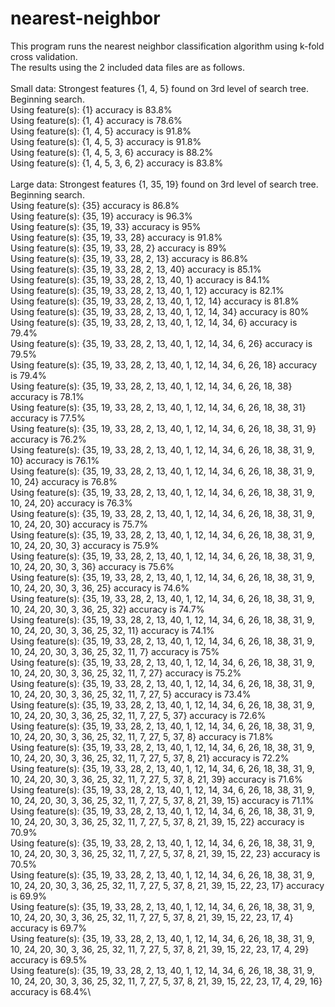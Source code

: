 # nearest-neighbor
This program runs the nearest neighbor classification algorithm using k-fold cross validation.\
The results using the 2 included data files are as follows.\
\
Small data: Strongest features {1, 4, 5} found on 3rd level of search tree.\
Beginning search.\
Using feature(s): {1} accuracy is 83.8%\
Using feature(s): {1, 4} accuracy is 78.6%\
Using feature(s): {1, 4, 5} accuracy is 91.8%\
Using feature(s): {1, 4, 5, 3} accuracy is 91.8%\
Using feature(s): {1, 4, 5, 3, 6} accuracy is 88.2%\
Using feature(s): {1, 4, 5, 3, 6, 2} accuracy is 83.8%\
\
Large data: Strongest features {1, 35, 19} found on 3rd level of search tree.\
Beginning search.\
Using feature(s): {35} accuracy is 86.8%\
Using feature(s): {35, 19} accuracy is 96.3%\
Using feature(s): {35, 19, 33} accuracy is 95%\
Using feature(s): {35, 19, 33, 28} accuracy is 91.8%\
Using feature(s): {35, 19, 33, 28, 2} accuracy is 89%\
Using feature(s): {35, 19, 33, 28, 2, 13} accuracy is 86.8%\
Using feature(s): {35, 19, 33, 28, 2, 13, 40} accuracy is 85.1%\
Using feature(s): {35, 19, 33, 28, 2, 13, 40, 1} accuracy is 84.1%\
Using feature(s): {35, 19, 33, 28, 2, 13, 40, 1, 12} accuracy is 82.1%\
Using feature(s): {35, 19, 33, 28, 2, 13, 40, 1, 12, 14} accuracy is 81.8%\
Using feature(s): {35, 19, 33, 28, 2, 13, 40, 1, 12, 14, 34} accuracy is 80%\
Using feature(s): {35, 19, 33, 28, 2, 13, 40, 1, 12, 14, 34, 6} accuracy is 79.4%\
Using feature(s): {35, 19, 33, 28, 2, 13, 40, 1, 12, 14, 34, 6, 26} accuracy is 79.5%\
Using feature(s): {35, 19, 33, 28, 2, 13, 40, 1, 12, 14, 34, 6, 26, 18} accuracy is 79.4%\
Using feature(s): {35, 19, 33, 28, 2, 13, 40, 1, 12, 14, 34, 6, 26, 18, 38} accuracy is 78.1%\
Using feature(s): {35, 19, 33, 28, 2, 13, 40, 1, 12, 14, 34, 6, 26, 18, 38, 31} accuracy is 77.5%\
Using feature(s): {35, 19, 33, 28, 2, 13, 40, 1, 12, 14, 34, 6, 26, 18, 38, 31, 9} accuracy is 76.2%\
Using feature(s): {35, 19, 33, 28, 2, 13, 40, 1, 12, 14, 34, 6, 26, 18, 38, 31, 9, 10} accuracy is 76.1%\
Using feature(s): {35, 19, 33, 28, 2, 13, 40, 1, 12, 14, 34, 6, 26, 18, 38, 31, 9, 10, 24} accuracy is 76.8%\
Using feature(s): {35, 19, 33, 28, 2, 13, 40, 1, 12, 14, 34, 6, 26, 18, 38, 31, 9, 10, 24, 20} accuracy is 76.3%\
Using feature(s): {35, 19, 33, 28, 2, 13, 40, 1, 12, 14, 34, 6, 26, 18, 38, 31, 9, 10, 24, 20, 30} accuracy is 75.7%\
Using feature(s): {35, 19, 33, 28, 2, 13, 40, 1, 12, 14, 34, 6, 26, 18, 38, 31, 9, 10, 24, 20, 30, 3} accuracy is 75.9%\
Using feature(s): {35, 19, 33, 28, 2, 13, 40, 1, 12, 14, 34, 6, 26, 18, 38, 31, 9, 10, 24, 20, 30, 3, 36} accuracy is 75.6%\
Using feature(s): {35, 19, 33, 28, 2, 13, 40, 1, 12, 14, 34, 6, 26, 18, 38, 31, 9, 10, 24, 20, 30, 3, 36, 25} accuracy is 74.6%\
Using feature(s): {35, 19, 33, 28, 2, 13, 40, 1, 12, 14, 34, 6, 26, 18, 38, 31, 9, 10, 24, 20, 30, 3, 36, 25, 32} accuracy is 74.7%\
Using feature(s): {35, 19, 33, 28, 2, 13, 40, 1, 12, 14, 34, 6, 26, 18, 38, 31, 9, 10, 24, 20, 30, 3, 36, 25, 32, 11} accuracy is 74.1%\
Using feature(s): {35, 19, 33, 28, 2, 13, 40, 1, 12, 14, 34, 6, 26, 18, 38, 31, 9, 10, 24, 20, 30, 3, 36, 25, 32, 11, 7} accuracy is 75%\
Using feature(s): {35, 19, 33, 28, 2, 13, 40, 1, 12, 14, 34, 6, 26, 18, 38, 31, 9, 10, 24, 20, 30, 3, 36, 25, 32, 11, 7, 27} accuracy is 75.2%\
Using feature(s): {35, 19, 33, 28, 2, 13, 40, 1, 12, 14, 34, 6, 26, 18, 38, 31, 9, 10, 24, 20, 30, 3, 36, 25, 32, 11, 7, 27, 5} accuracy is 73.4%\
Using feature(s): {35, 19, 33, 28, 2, 13, 40, 1, 12, 14, 34, 6, 26, 18, 38, 31, 9, 10, 24, 20, 30, 3, 36, 25, 32, 11, 7, 27, 5, 37} accuracy is 72.6%\
Using feature(s): {35, 19, 33, 28, 2, 13, 40, 1, 12, 14, 34, 6, 26, 18, 38, 31, 9, 10, 24, 20, 30, 3, 36, 25, 32, 11, 7, 27, 5, 37, 8} accuracy is 71.8%\
Using feature(s): {35, 19, 33, 28, 2, 13, 40, 1, 12, 14, 34, 6, 26, 18, 38, 31, 9, 10, 24, 20, 30, 3, 36, 25, 32, 11, 7, 27, 5, 37, 8, 21} accuracy is 72.2%\
Using feature(s): {35, 19, 33, 28, 2, 13, 40, 1, 12, 14, 34, 6, 26, 18, 38, 31, 9, 10, 24, 20, 30, 3, 36, 25, 32, 11, 7, 27, 5, 37, 8, 21, 39} accuracy is 71.6%\
Using feature(s): {35, 19, 33, 28, 2, 13, 40, 1, 12, 14, 34, 6, 26, 18, 38, 31, 9, 10, 24, 20, 30, 3, 36, 25, 32, 11, 7, 27, 5, 37, 8, 21, 39, 15} accuracy is 71.1%\
Using feature(s): {35, 19, 33, 28, 2, 13, 40, 1, 12, 14, 34, 6, 26, 18, 38, 31, 9, 10, 24, 20, 30, 3, 36, 25, 32, 11, 7, 27, 5, 37, 8, 21, 39, 15, 22} accuracy is 70.9%\
Using feature(s): {35, 19, 33, 28, 2, 13, 40, 1, 12, 14, 34, 6, 26, 18, 38, 31, 9, 10, 24, 20, 30, 3, 36, 25, 32, 11, 7, 27, 5, 37, 8, 21, 39, 15, 22, 23} accuracy is 70.5%\
Using feature(s): {35, 19, 33, 28, 2, 13, 40, 1, 12, 14, 34, 6, 26, 18, 38, 31, 9, 10, 24, 20, 30, 3, 36, 25, 32, 11, 7, 27, 5, 37, 8, 21, 39, 15, 22, 23, 17} accuracy is 69.9%\
Using feature(s): {35, 19, 33, 28, 2, 13, 40, 1, 12, 14, 34, 6, 26, 18, 38, 31, 9, 10, 24, 20, 30, 3, 36, 25, 32, 11, 7, 27, 5, 37, 8, 21, 39, 15, 22, 23, 17, 4} accuracy is 69.7%\
Using feature(s): {35, 19, 33, 28, 2, 13, 40, 1, 12, 14, 34, 6, 26, 18, 38, 31, 9, 10, 24, 20, 30, 3, 36, 25, 32, 11, 7, 27, 5, 37, 8, 21, 39, 15, 22, 23, 17, 4, 29} accuracy is 69.5%\
Using feature(s): {35, 19, 33, 28, 2, 13, 40, 1, 12, 14, 34, 6, 26, 18, 38, 31, 9, 10, 24, 20, 30, 3, 36, 25, 32, 11, 7, 27, 5, 37, 8, 21, 39, 15, 22, 23, 17, 4, 29, 16} accuracy is 68.4%\
